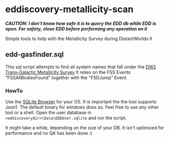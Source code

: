# eddiscovery-metallicity-scan
**_CAUTION: I don't know how safe it is to query the EDD db while EDD is open. For safety, close EDD before performing any operation on it_**

Simple tools to help with the Metallicity Survey during DistantWorlds II

## edd-gasfinder.sql
This sql script attempts to find all system names that fall under the [DW2 Trans-Galactic Metallicity Survey](https://forums.frontier.co.uk/showthread.php/464051-DW2-The-Trans-Galactic-Metallicity-Survey)
It relies on the FSS Events "FSSAllBodiesFound" together with the "FSDJump" Event.
### HowTo
Use the [SQLite Browser](https://sqlite.org/download.html) for your OS. It is important the the tool supports Json1. The default binary for windows does so.
Feel free to use any other tool or a shell.
Open the user database in `<eddiscoverydir>\Data\EDDUser.sqlite` and run the script.

It might take a while, depending on the size of your DB. It isn't optimized for performance and no QA has been done :)

